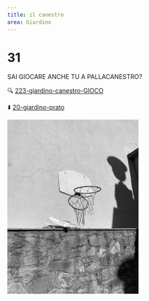 ```yaml
---
title: il canestro
area: Giardino
---
```

# 31
SAI GIOCARE ANCHE TU A PALLACANESTRO?

🔍 [223-giardino-canestro-GIOCO](223-giardino-canestro-GIOCO.md)

⬇️ [20-giardino-prato](20-giardino-prato.md)

![foto_21](_assets/preview/foto_21.jpg)